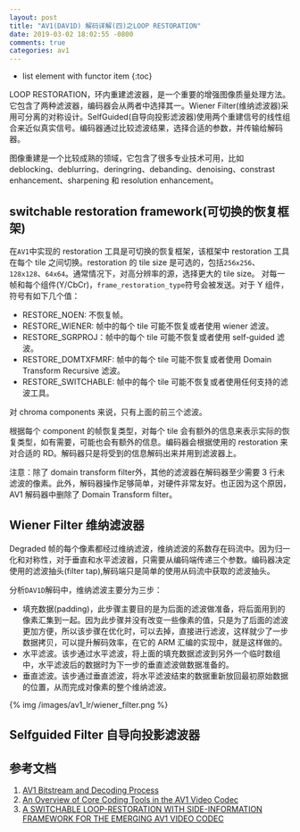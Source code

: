 ```yaml
---
layout: post
title: "AV1(DAV1D) 解码详解(四)之LOOP RESTORATION"
date: 2019-03-02 18:02:55 -0800
comments: true
categories: av1
---
```


* list element with functor item
{:toc}

LOOP RESTORATION，环内重建滤波器，是一个重要的增强图像质量处理方法。它包含了两种滤波器，编码器会从两者中选择其一。Wiener Filter(维纳滤波器)采用可分离的对称设计。SelfGuided(自导向投影滤波器)使用两个重建信号的线性组合来近似真实信号。编码器通过比较滤波结果，选择合适的参数，并传输给解码器。  

<!--more-->

图像重建是一个比较成熟的领域，它包含了很多专业技术可用，比如 deblocking、deblurring、deringring、debanding、denoising、constrast enhancement、sharpening 和 resolution enhancement。

## switchable restoration framework(可切换的恢复框架)

在`AV1`中实现的 restoration 工具是可切换的恢复框架，该框架中 restoration 工具在每个 tile 之间切换。restoration 的 tile size 是可选的，包括`256x256`、`128x128`、`64x64`。通常情况下，对高分辨率的源，选择更大的 tile size。
对每一帧和每个组件(Y/CbCr)，`frame_restoration_type`符号会被发送。对于 Y 组件，符号有如下几个值：

* RESTORE_NOEN: 不恢复帧。
* RESTORE_WIENER: 帧中的每个 tile 可能不恢复或者使用 wiener 滤波。
* RESTORE_SGRPROJ：帧中的每个 tile 可能不恢复或者使用 self-guided 滤波。
* RESTORE_DOMTXFMRF: 帧中的每个 tile 可能不恢复或者使用 Domain Transform Recursive 滤波。
* RESTORE_SWITCHABLE: 帧中的每个 tile 可能不恢复或者使用任何支持的滤波工具。

对 chroma components 来说，只有上面的前三个滤波。

根据每个 component 的帧恢复类型，对每个 tile 会有额外的信息来表示实际的恢复类型，如有需要，可能也会有额外的信息。编码器会根据使用的 restoration 来对合适的 RD。解码器只是将受到的信息解码出来并用到滤波器上。

注意：除了 domain transform filter外，其他的滤波器在解码器至少需要 3 行未滤波的像素。此外，解码器操作足够简单，对硬件非常友好。也正因为这个原因，AV1 解码器中删除了 Domain Transform filter。

## Wiener Filter 维纳滤波器

Degraded 帧的每个像素都经过维纳滤波，维纳滤波的系数存在码流中。因为归一化和对称性，对于垂直和水平滤波器，只需要从编码端传递三个参数。编码器决定使用的滤波抽头(filter tap),解码端只是简单的使用从码流中获取的滤波抽头。

分析`DAV1D`解码中，维纳滤波主要分为三步：

* 填充数据(padding)，此步骤主要目的是为后面的滤波做准备，将后面用到的像素汇集到一起。因为此步骤并没有改变一些像素的值，只是为了后面的滤波更加方便，所以该步骤在优化时，可以去掉，直接进行滤波，这样就少了一步数据拷贝，可以提升解码效率，在它的 ARM 汇编的实现中，就是这样做的。
* 水平滤波。该步通过水平滤波，将上面的填充数据滤波到另外一个临时数组中，水平滤波后的数据时为下一步的垂直滤波做数据准备的。
* 垂直滤波。该步通过垂直滤波，将水平滤波结束的数据重新放回最初原始数据的位置，从而完成对像素的整个维纳滤波。 

{% img /images/av1_lr/wiener_filter.png %}

## Selfguided Filter 自导向投影滤波器

## 参考文档

1. [AV1 Bitstream and Decoding Process](https://aomediacodec.github.io/av1-spec/av1-spec.pdf)
2. [An Overview of Core Coding Tools in the AV1 Video Codec](https://jmvalin.ca/papers/AV1_tools.pdf)
3. [A SWITCHABLE LOOP-RESTORATION WITH SIDE-INFORMATION FRAMEWORK FOR THE EMERGING AV1 VIDEO CODEC](https://static1.squarespace.com/static/56ac12221f40397fbfd21993/t/59cf3d9a2278e777855714bb/1506753947391/0000265.pdf)  

